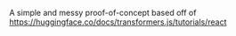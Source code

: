 A simple and messy proof-of-concept based off of https://huggingface.co/docs/transformers.js/tutorials/react
